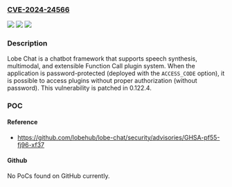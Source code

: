 ### [CVE-2024-24566](https://cve.mitre.org/cgi-bin/cvename.cgi?name=CVE-2024-24566)
![](https://img.shields.io/static/v1?label=Product&message=lobe-chat&color=blue)
![](https://img.shields.io/static/v1?label=Version&message=%3D%20%3C%200.122.4%20&color=brighgreen)
![](https://img.shields.io/static/v1?label=Vulnerability&message=CWE-284%3A%20Improper%20Access%20Control&color=brighgreen)

### Description

Lobe Chat is a chatbot framework that supports speech synthesis, multimodal, and extensible Function Call plugin system. When the application is password-protected (deployed with the `ACCESS_CODE` option), it is possible to access plugins without proper authorization (without password). This vulnerability is patched in 0.122.4.

### POC

#### Reference
- https://github.com/lobehub/lobe-chat/security/advisories/GHSA-pf55-fj96-xf37

#### Github
No PoCs found on GitHub currently.

